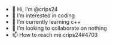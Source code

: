 - 👋 Hi, I’m @crips24
- 👀 I’m interested in coding
- 🌱 I’m currently learning c++
- 💞️ I’m looking to collaborate on nothing
- 📫 How to reach me crips24#4703

<!---
crips24/crips24 is a ✨ special ✨ repository because its `README.md` (this file) appears on your GitHub profile.
You can click the Preview link to take a look at your changes.
--->
